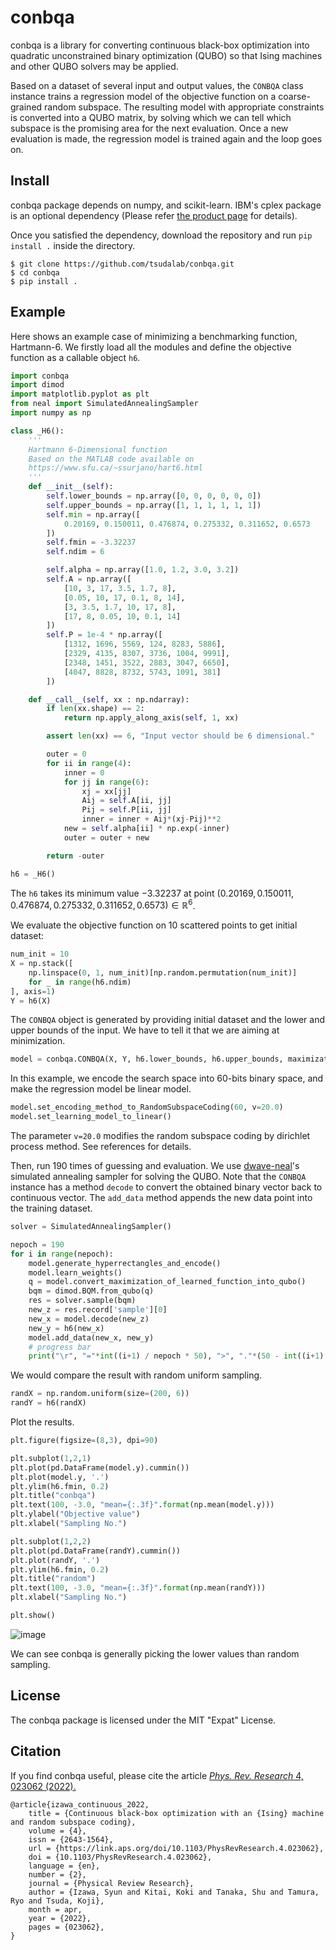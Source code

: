 # conbqa

conbqa is a library for converting continuous black-box optimization into quadratic unconstrained binary optimization (QUBO) so that Ising machines and other QUBO solvers may be applied.

Based on a dataset of several input and output values, the `CONBQA` class instance trains a regression model of the objective function on a coarse-grained random subspace.
The resulting model with appropriate constraints is converted into a QUBO matrix, by solving which we can tell which subspace is the promising area for the next evaluation. Once a new evaluation is made, the regression model is trained again and the loop goes on.

## Install
conbqa package depends on numpy, and scikit-learn.
IBM's cplex package is an optional dependency (Please refer [the product page](https://www.ibm.com/products/ilog-cplex-optimization-studio) for details).

Once you satisfied the dependency, download the repository and run `pip install .` inside the directory.

```console
$ git clone https://github.com/tsudalab/conbqa.git
$ cd conbqa
$ pip install .
```

## Example
Here shows an example case of minimizing a benchmarking function, Hartmann-6.
We firstly load all the modules and define the objective function as a callable object `h6`.

```python
import conbqa
import dimod
import matplotlib.pyplot as plt
from neal import SimulatedAnnealingSampler
import numpy as np

class _H6():
    '''
    Hartmann 6-Dimensional function
    Based on the MATLAB code available on
    https://www.sfu.ca/~ssurjano/hart6.html
    '''
    def __init__(self):
        self.lower_bounds = np.array([0, 0, 0, 0, 0, 0])
        self.upper_bounds = np.array([1, 1, 1, 1, 1, 1])
        self.min = np.array([
            0.20169, 0.150011, 0.476874, 0.275332, 0.311652, 0.6573
        ])
        self.fmin = -3.32237
        self.ndim = 6

        self.alpha = np.array([1.0, 1.2, 3.0, 3.2])
        self.A = np.array([
            [10, 3, 17, 3.5, 1.7, 8],
            [0.05, 10, 17, 0.1, 8, 14],
            [3, 3.5, 1.7, 10, 17, 8],
            [17, 8, 0.05, 10, 0.1, 14]
        ])
        self.P = 1e-4 * np.array([
            [1312, 1696, 5569, 124, 8283, 5886],
            [2329, 4135, 8307, 3736, 1004, 9991],
            [2348, 1451, 3522, 2883, 3047, 6650],
            [4047, 8828, 8732, 5743, 1091, 381]
        ])

    def __call__(self, xx : np.ndarray):
        if len(xx.shape) == 2:
            return np.apply_along_axis(self, 1, xx)

        assert len(xx) == 6, "Input vector should be 6 dimensional."

        outer = 0
        for ii in range(4):
            inner = 0
            for jj in range(6):
                xj = xx[jj]
                Aij = self.A[ii, jj]
                Pij = self.P[ii, jj]
                inner = inner + Aij*(xj-Pij)**2
            new = self.alpha[ii] * np.exp(-inner)
            outer = outer + new

        return -outer

h6 = _H6()
```

The `h6` takes its minimum value $-3.32237$ at point $(0.20169, 0.150011, 0.476874, 0.275332, 0.311652, 0.6573)\in\mathbb{R}^6$.

We evaluate the objective function on 10 scattered points to get initial dataset:

```python
num_init = 10
X = np.stack([
    np.linspace(0, 1, num_init)[np.random.permutation(num_init)]
    for _ in range(h6.ndim)
], axis=1)
Y = h6(X)
```

The `CONBQA` object is generated by providing initial dataset and the lower and upper bounds of the input.
We have to tell it that we are aiming at minimization.

```python
model = conbqa.CONBQA(X, Y, h6.lower_bounds, h6.upper_bounds, maximization=False)
```

In this example, we encode the search space into 60-bits binary space, and make the regression model be linear model.

```python
model.set_encoding_method_to_RandomSubspaceCoding(60, v=20.0)
model.set_learning_model_to_linear()
```
The parameter `v=20.0` modifies the random subspace coding by dirichlet process method. See references for details.

Then, run 190 times of guessing and evaluation.
We use [dwave-neal](https://docs.ocean.dwavesys.com/projects/neal/en/latest/)'s simulated annealing sampler for solving the QUBO.
Note that the `CONBQA` instance has a method `decode` to convert the obtained binary vector back to continuous vector.
The `add_data` method appends the new data point into the training dataset.

```python
solver = SimulatedAnnealingSampler()

nepoch = 190
for i in range(nepoch):
    model.generate_hyperrectangles_and_encode()
    model.learn_weights()
    q = model.convert_maximization_of_learned_function_into_qubo()
    bqm = dimod.BQM.from_qubo(q)
    res = solver.sample(bqm)
    new_z = res.record['sample'][0]
    new_x = model.decode(new_z)
    new_y = h6(new_x)
    model.add_data(new_x, new_y)
    # progress bar
    print("\r", "="*int((i+1) / nepoch * 50), ">", "."*(50 - int((i+1) / nepoch * 50)), end="", sep="")
```

We would compare the result with random uniform sampling.

```python
randX = np.random.uniform(size=(200, 6))
randY = h6(randX)
```

Plot the results.

```python
plt.figure(figsize=(8,3), dpi=90)

plt.subplot(1,2,1)
plt.plot(pd.DataFrame(model.y).cummin())
plt.plot(model.y, '.')
plt.ylim(h6.fmin, 0.2)
plt.title("conbqa")
plt.text(100, -3.0, "mean={:.3f}".format(np.mean(model.y)))
plt.ylabel("Objective value")
plt.xlabel("Sampling No.")

plt.subplot(1,2,2)
plt.plot(pd.DataFrame(randY).cummin())
plt.plot(randY, '.')
plt.ylim(h6.fmin, 0.2)
plt.title("random")
plt.text(100, -3.0, "mean={:.3f}".format(np.mean(randY)))
plt.xlabel("Sampling No.")

plt.show()
```

![image](https://user-images.githubusercontent.com/15908202/180357096-f479c7a5-2fe7-40d7-b7eb-9fe7ce72c007.png)

We can see conbqa is generally picking the lower values than random sampling.

## License

The conbqa package is licensed under the MIT "Expat" License.

## Citation

If you find conbqa useful, please cite the article [*Phys. Rev. Research* 4, 023062 (2022).](https://link.aps.org/doi/10.1103/PhysRevResearch.4.023062)

```
@article{izawa_continuous_2022,
	title = {Continuous black-box optimization with an {Ising} machine and random subspace coding},
	volume = {4},
	issn = {2643-1564},
	url = {https://link.aps.org/doi/10.1103/PhysRevResearch.4.023062},
	doi = {10.1103/PhysRevResearch.4.023062},
	language = {en},
	number = {2},
	journal = {Physical Review Research},
	author = {Izawa, Syun and Kitai, Koki and Tanaka, Shu and Tamura, Ryo and Tsuda, Koji},
	month = apr,
	year = {2022},
	pages = {023062},
}
```
